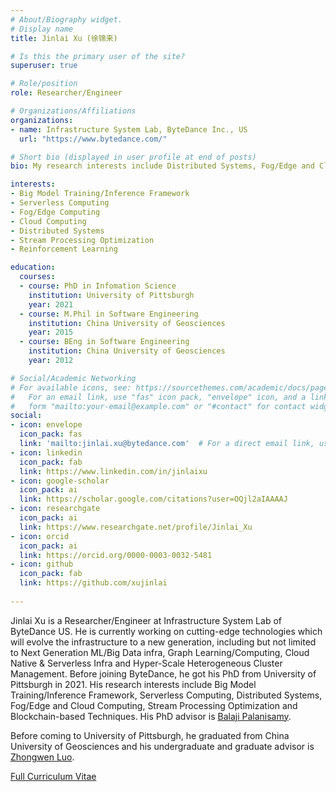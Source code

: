 ```yaml
---
# About/Biography widget.
# Display name
title: Jinlai Xu (徐锦来)

# Is this the primary user of the site?
superuser: true

# Role/position
role: Researcher/Engineer

# Organizations/Affiliations
organizations:
- name: Infrastructure System Lab, ByteDance Inc., US
  url: "https://www.bytedance.com/"

# Short bio (displayed in user profile at end of posts)
bio: My research interests include Distributed Systems, Fog/Edge and Cloud Computing, Stream Processing Optimization and Blockchain-based Techniques

interests:
- Big Model Training/Inference Framework
- Serverless Computing
- Fog/Edge Computing
- Cloud Computing
- Distributed Systems
- Stream Processing Optimization
- Reinforcement Learning

education:
  courses:
  - course: PhD in Infomation Science 
    institution: University of Pittsburgh
    year: 2021
  - course: M.Phil in Software Engineering
    institution: China University of Geosciences
    year: 2015
  - course: BEng in Software Engineering
    institution: China University of Geosciences
    year: 2012

# Social/Academic Networking
# For available icons, see: https://sourcethemes.com/academic/docs/page-builder/#icons
#   For an email link, use "fas" icon pack, "envelope" icon, and a link in the
#   form "mailto:your-email@example.com" or "#contact" for contact widget.
social:
- icon: envelope
  icon_pack: fas
  link: 'mailto:jinlai.xu@bytedance.com'  # For a direct email link, use "mailto:test@example.org".
- icon: linkedin
  icon_pack: fab
  link: https://www.linkedin.com/in/jinlaixu
- icon: google-scholar
  icon_pack: ai
  link: https://scholar.google.com/citations?user=OQjl2aIAAAAJ
- icon: researchgate
  icon_pack: ai
  link: https://www.researchgate.net/profile/Jinlai_Xu
- icon: orcid
  icon_pack: ai
  link: https://orcid.org/0000-0003-0032-5481
- icon: github
  icon_pack: fab
  link: https://github.com/xujinlai
 
---
```



Jinlai Xu is a Researcher/Engineer at Infrastructure System Lab of ByteDance US. He is currently working on cutting-edge technologies which will evolve the infrastructure to a new generation, including but not limited to Next Generation ML/Big Data infra, Graph Learning/Computing, Cloud Native & Serverless Infra and Hyper-Scale Heterogeneous Cluster Management.  Before joining ByteDance, he got his PhD from University of Pittsburgh in 2021. His research interests include Big Model Training/Inference Framework, Serverless Computing, Distributed Systems, Fog/Edge and Cloud Computing, Stream Processing Optimization and Blockchain-based Techniques. 
His PhD advisor is [Balaji Palanisamy](http://www.sis.pitt.edu/bpalan/).

Before coming to University of Pittsburgh, he graduated from China University of Geosciences and his undergraduate and graduate advisor is [Zhongwen Luo](http://grzy.cug.edu.cn/luozhongwen/en/index.htm).

<a href="cv_XuJinlai.pdf" class="btn btn-info">Full Curriculum Vitae</a>
